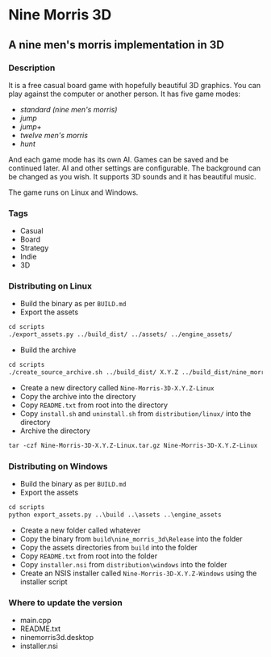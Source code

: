 # Nine Morris 3D

## A nine men's morris implementation in 3D

### Description

It is a free casual board game with hopefully beautiful 3D graphics. You can play against the computer
or another person. It has five game modes:

- _standard (nine men's morris)_
- _jump_
- _jump+_
- _twelve men's morris_
- _hunt_

And each game mode has its own AI. Games can be saved and be continued later. AI and other
settings are configurable. The background can be changed as you wish. It supports 3D sounds and
it has beautiful music.

The game runs on Linux and Windows.

### Tags

- Casual
- Board
- Strategy
- Indie
- 3D

### Distributing on Linux

- Build the binary as per `BUILD.md`
- Export the assets

```txt
cd scripts
./export_assets.py ../build_dist/ ../assets/ ../engine_assets/
```

- Build the archive

```txt
cd scripts
./create_source_archive.sh ../build_dist/ X.Y.Z ../build_dist/nine_morris_3d/NineMorris3D ../assets/icons/ ../distribution/linux/ninemorris3d.desktop ../build_dist/assets/ ../build_dist/engine_assets/
```

- Create a new directory called `Nine-Morris-3D-X.Y.Z-Linux`
- Copy the archive into the directory
- Copy `README.txt` from root into the directory
- Copy `install.sh` and `uninstall.sh` from `distribution/linux/` into the directory
- Archive the directory

```txt
tar -czf Nine-Morris-3D-X.Y.Z-Linux.tar.gz Nine-Morris-3D-X.Y.Z-Linux
```

### Distributing on Windows

- Build the binary as per `BUILD.md`
- Export the assets

```txt
cd scripts
python export_assets.py ..\build ..\assets ..\engine_assets
```

- Create a new folder called whatever
- Copy the binary from `build\nine_morris_3d\Release` into the folder
- Copy the assets directories from `build` into the folder
- Copy `README.txt` from root into the folder
- Copy `installer.nsi` from `distribution\windows` into the folder
- Create an NSIS installer called `Nine-Morris-3D-X.Y.Z-Windows` using the installer script

### Where to update the version

- main.cpp
- README.txt
- ninemorris3d.desktop
- installer.nsi
